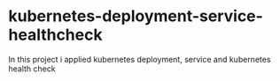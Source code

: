 # kubernetes-deployment-service-healthcheck
In this project i applied kubernetes deployment, service and kubernetes health check
